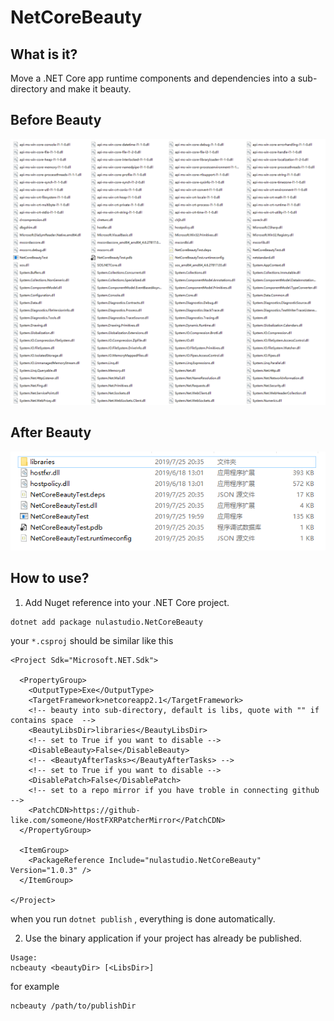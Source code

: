 # NetCoreBeauty

## What is it?
Move a .NET Core app runtime components and dependencies into a sub-directory and make it beauty.

## Before Beauty
![before_beauty](before_beauty.png)

## After Beauty
![after_beauty](after_beauty.png)

## How to use?
1. Add Nuget reference into your .NET Core project.
```
dotnet add package nulastudio.NetCoreBeauty
```
your `*.csproj` should be similar like this
```
<Project Sdk="Microsoft.NET.Sdk">

  <PropertyGroup>
    <OutputType>Exe</OutputType>
    <TargetFramework>netcoreapp2.1</TargetFramework>
    <!-- beauty into sub-directory, default is libs, quote with "" if contains space  -->
    <BeautyLibsDir>libraries</BeautyLibsDir>
    <!-- set to True if you want to disable -->
    <DisableBeauty>False</DisableBeauty>
    <!-- <BeautyAfterTasks></BeautyAfterTasks> -->
    <!-- set to True if you want to disable -->
    <DisablePatch>False</DisablePatch>
    <!-- set to a repo mirror if you have troble in connecting github -->
    <PatchCDN>https://github-like.com/someone/HostFXRPatcherMirror</PatchCDN>
  </PropertyGroup>

  <ItemGroup>
    <PackageReference Include="nulastudio.NetCoreBeauty" Version="1.0.3" />
  </ItemGroup>

</Project>
```
when you run `dotnet publish` , everything is done automatically.

2. Use the binary application if your project has already be published.
```
Usage:
ncbeauty <beautyDir> [<LibsDir>]
```
for example
```
ncbeauty /path/to/publishDir
```
